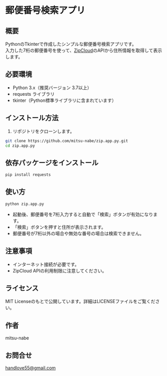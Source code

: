 # 郵便番号検索アプリ

## 概要
PythonのTkinterで作成したシンプルな郵便番号検索アプリです。  
入力した7桁の郵便番号を使って、[ZipCloud](https://zipcloud.ibsnet.co.jp/)のAPIから住所情報を取得して表示します。

## 必要環境
- Python 3.x（推奨バージョン 3.7以上）
- requests ライブラリ
- tkinter（Python標準ライブラリに含まれています）

## インストール方法

1. リポジトリをクローンします。

```bash
git clone https://github.com/mitsu-nabe/zip.app.py.git
cd zip.app.py
```

## 依存パッケージをインストール
```bash
pip install requests
```

## 使い方
```bash
python zip.app.py
```
- 起動後、郵便番号を7桁入力すると自動で「検索」ボタンが有効になります。
- 「検索」ボタンを押すと住所が表示されます。
- 郵便番号が7桁以外の場合や無効な番号の場合は検索できません。

## 注意事項
- インターネット接続が必要です。
- ZipCloud APIの利用制限に注意してください。

## ライセンス
MIT Licenseのもとで公開しています。詳細はLICENSEファイルをご覧ください。

## 作者
mitsu-nabe

## お問合せ
handlove55@gmail.com
